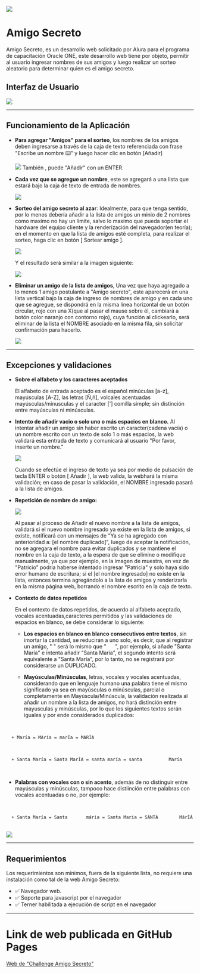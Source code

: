 ![](./img-md/header.png)


# Amigo Secreto

Amigo Secreto, es un desarrollo web solicitado por Alura para el programa de capacitación Oracle ONE, este desarrollo web tiene por objeto, permitir al usuario ingresar nombres de sus amigos y luego realizar un sorteo aleatorio para determinar quien es el amigo secreto.

## Interfaz de Usuario

  <img src="./img-md/principal.png"/>

<hr>

## Funcionamiento de la Aplicación

* <strong>Para agregar "Amigos" para el sorteo</strong>, los nombres de los amigos deben ingresarse a través de la caja de texto referenciada con frase "Escribe un nombre ⌨️" y luego hacer clic en botón [Añadir]

  <span><img src="./img-md/input.png"/> También , puede "Añadir" con un ENTER.</span>

* <strong>Cada vez que se agregue un nombre</strong>, este se agregará a una lista que estará bajo la caja de texto de entrada de nombres.

  <img src="./img-md/listado.png"/>

* <strong>Sorteo del amigo secreto al azar</strong>: Idealmente, para que tenga sentido, por lo menos debería añadir a la lista de amigos un minio de 2 nombres  como maximo no hay un limite, salvo lo maximo que pueda soportar el hardware del equipo cliente y la renderización del navegador(en teoría); en el momento en que la lista de amigos esté completa, para realizar el sorteo, haga clic en botón [ Sortear amigo ].

  <img src="./img-md/boton-sorteo.png"/>

  Y el resultado será similar a la imagen siguiente:

  <img src="./img-md/resultado.png"/>

* <strong>Eliminar un amigo de la lista de amigos</strong>, Una vez que haya agregado a lo menos 1 amigo postulante a "Amigo secreto", este aparecerá en una lista vertical bajo la caja de ingreso de nombres de amigo y en cada uno que se agregue, se dispondrá en la misma línea horizontal de un botón circular, rojo con una X(que al pasar el mause sobre él, cambiará a botón color naranjo con contorno rojo), cuya función al clickearlo, será eliminar de la lista el NOMBRE asociado en la misma fila, sin solicitar confirmación para hacerlo.

  <img src="./img-md/boton-eliminar.png"/>


<hr>

## Excepciones y validaciones

* <strong>Sobre el alfabeto y los caracteres aceptados</strong>

  El alfabeto de entrada aceptado es el español minúculas [a-z], mayúsculas [A-Z], las letras [Ñ,ñ], volcales acentuadas mayúsculas/minusculas y el caracter ['] comilla simple; sin distinción entre mayúsculas ni minúsculas.
    
* <strong>Intento de añadir vacio o solo uno o más espacios en blanco.</strong> Al intentar añadir un amigo sin haber escrito un caracter(cadena vacía) o un nombre escrito con un texto de solo 1 o más espacios, la web validará esta entrada de texto  y comunicará al usuario "Por favor, inserte un nombre." 

  <img src="./img-md/validacion-vacio-blancos.png"/>

  Cuando se efectúe el ingreso de texto ya sea por medio de pulsación de tecla ENTER o botón [ Añadir ], la web valida, la webhará la misma validación; en caso de pasar la validación, el NOMBRE ingresado pasará a la lista de amigos.
  
* <strong>Repetición de nombre de amigo:</strong>

  <img src="./img-md/validacion-de-repeticion.png"/>
  
  Al pasar al proceso de Añadir el nuevo nombre a la lista de amigos, validará si el nuevo nombre ingresado ya existe en la lista de amigos, si existe, notificará con un mensajes de "Ya se ha agregado con anterioridad a: [el nombre duplicado]", luego de aceptar la notificación, no se agregara el nombre para evitar duplicados y se mantiene el nombre en la caja de texto, a la espera de que se elimine o modifique manualmente, ya que por ejemplo, en la imagen de muestra, en vez de "Patricio" podria haberse intentado ingresar "Patricia" y solo haya sido error humano de escritura; si el [el nombre ingresado] no existe en la lista, entonces termina agregándolo a la lista de amigos y renderizarla en la misma página web, borrando el nombre escrito en la caja de texto.

* <strong>Contexto de datos repetidos</strong>

  En el contexto de datos repetidos, de acuerdo al alfabeto aceptado, vocales acentuadas,caracteres permitidos y las validaciones de espacios en blanco, se debe considerar lo siguiente:
  - <strong>Los espacios en blanco en blanco consecutivos entre textos</strong>, sin imortar la cantidad, se reduciran a uno solo, es decir, que al registrar un amigo, " " será lo mismo que "&nbsp;&nbsp;&nbsp;&nbsp;&nbsp; ", por ejemplo, si añade "Santa María" e intenta añadir "Santa     María", el segundo intento será equivalente a "Santa María", por lo tanto, no se registrará por considerarse un DUPLICADO.

  - <strong>Mayúsculas/Minúsculas</strong>, letras, vocales y vocales acentuadas, considerando que en lenguaje humano una palabra tiene el mismo significado ya sea en mayúsculas o minúsculas, parcial o completamente en Mayúscula/Minúscula, la validación realizada al añadir un nombre a la lista de amigos, no hará distinción entre mayusculas y minúsculas, por lo que los siguientes textos serán iguales y por ende considerados duplicados:
<br/>

      + María = MAría = marÍa = MARÍA
<br/>

      + Santa María = Santa MarÍA = santa maría = santa          María
<br/>

  - <strong>Palabras con vocales con o sin acento</strong>, además de no distinguir entre mayúsculas y minúsculas, tampoco hace distiinción entre palabras con vocales acentuadas o no, por ejemplo:
<br/>
  
      + Santa María = Santa       mária = Santa Maria = SÁNTÁ        MárÍÁ
<br/>
        <img src="./img-md/santa-maria.png"/>

<hr>

## Requerimientos

  Los requerimientos son mínimos, fuera de la siguiente lista, no requiere una instalación como tal de la web Amigo Secreto:
  
* ✅ Navegador web.
* ✅ Soporte para javascript por el navegador
* ✅ Terner habilitada a ejecución de script en el navegador

<hr>


# Link de web publicada en GitHub Pages

  <a href="https://eduardooyfl.github.io/challenge-amigo-secreto-g9/">Web de "Challenge Amigo Secreto"</a>
